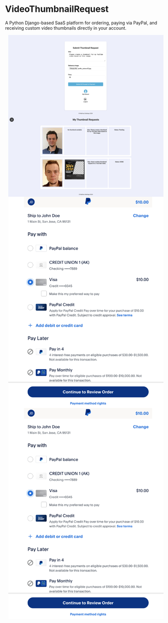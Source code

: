 # VideoThumbnailRequest
A Python Django-based SaaS platform for ordering, paying via PayPal, and receiving custom video thumbnails directly in your account.

<p float="left">
  <img src="screenshots/Screenshot00.png" alt="Screenshot00.png" style="float: left; margin-right: 10px;" width="600" hspace="10" />
</p>

<p float="left">
  <img src="screenshots/Screenshot01.png" alt="Screenshot01.png" style="float: left; margin-right: 10px;" width="600" hspace="10" />
</p>

<p float="left">
  <img src="screenshots/Screenshot02.png" alt="Screenshot02.png" style="float: left; margin-right: 10px;" width="600" hspace="10" />
</p>

<p float="left">
  <img src="screenshots/Screenshot02.png" alt="Screenshot03.png" style="float: left; margin-right: 10px;" width="600" hspace="10" />
</p>
